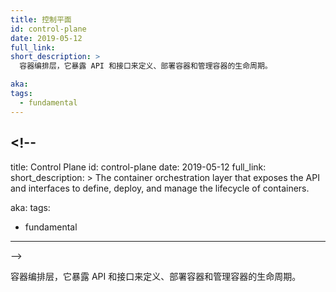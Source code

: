 ```yaml
---
title: 控制平面
id: control-plane
date: 2019-05-12
full_link:
short_description: >
  容器编排层，它暴露 API 和接口来定义、部署容器和管理容器的生命周期。

aka:
tags:
  - fundamental
---
```


## <!--

title: Control Plane id: control-plane date: 2019-05-12 full_link:
short_description: > The container orchestration layer that exposes the API and
interfaces to define, deploy, and manage the lifecycle of containers.

aka: tags:

- fundamental

---

-->

<!--
 The container orchestration layer that exposes the API and interfaces to define, deploy, and manage the lifecycle of containers.
-->

容器编排层，它暴露 API 和接口来定义、部署容器和管理容器的生命周期。
